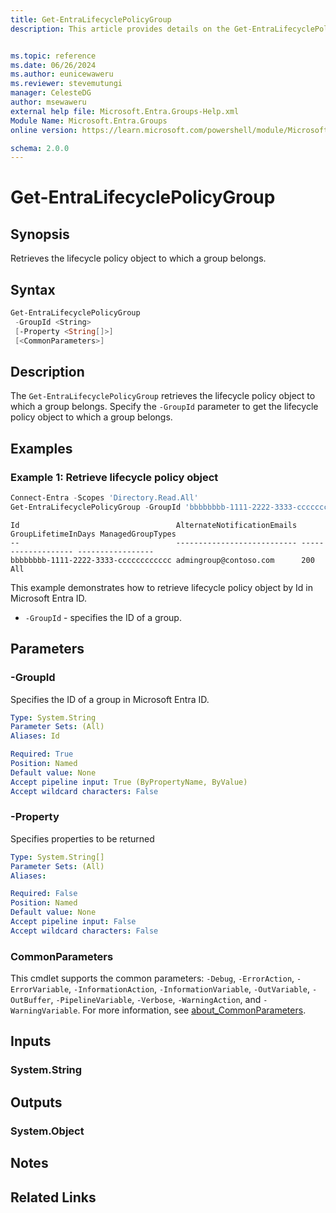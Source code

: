 ```yaml
---
title: Get-EntraLifecyclePolicyGroup
description: This article provides details on the Get-EntraLifecyclePolicyGroup command.


ms.topic: reference
ms.date: 06/26/2024
ms.author: eunicewaweru
ms.reviewer: stevemutungi
manager: CelesteDG
author: msewaweru
external help file: Microsoft.Entra.Groups-Help.xml
Module Name: Microsoft.Entra.Groups
online version: https://learn.microsoft.com/powershell/module/Microsoft.Entra.Groups/Get-EntraLifecyclePolicyGroup

schema: 2.0.0
---
```


# Get-EntraLifecyclePolicyGroup

## Synopsis

Retrieves the lifecycle policy object to which a group belongs.

## Syntax

```powershell
Get-EntraLifecyclePolicyGroup
 -GroupId <String>
 [-Property <String[]>]
 [<CommonParameters>]
```

## Description

The `Get-EntraLifecyclePolicyGroup` retrieves the lifecycle policy object to which a group belongs. Specify the `-GroupId` parameter to get the lifecycle policy object to which a group belongs.

## Examples

### Example 1: Retrieve lifecycle policy object

```powershell
Connect-Entra -Scopes 'Directory.Read.All'
Get-EntraLifecyclePolicyGroup -GroupId 'bbbbbbbb-1111-2222-3333-cccccccccccc'
```

```Output
Id                                   AlternateNotificationEmails GroupLifetimeInDays ManagedGroupTypes
--                                   --------------------------- ------------------- -----------------
bbbbbbbb-1111-2222-3333-cccccccccccc admingroup@contoso.com      200                 All
```

This example demonstrates how to retrieve lifecycle policy object by Id in Microsoft Entra ID.

- `-GroupId` - specifies the ID of a group.

## Parameters

### -GroupId

Specifies the ID of a group in Microsoft Entra ID.

```yaml
Type: System.String
Parameter Sets: (All)
Aliases: Id

Required: True
Position: Named
Default value: None
Accept pipeline input: True (ByPropertyName, ByValue)
Accept wildcard characters: False
```

### -Property

Specifies properties to be returned

```yaml
Type: System.String[]
Parameter Sets: (All)
Aliases:

Required: False
Position: Named
Default value: None
Accept pipeline input: False
Accept wildcard characters: False
```

### CommonParameters

This cmdlet supports the common parameters: `-Debug`, `-ErrorAction`, `-ErrorVariable`, `-InformationAction`, `-InformationVariable`, `-OutVariable`, `-OutBuffer`, `-PipelineVariable`, `-Verbose`, `-WarningAction`, and `-WarningVariable`. For more information, see [about_CommonParameters](https://go.microsoft.com/fwlink/?LinkID=113216).

## Inputs

### System.String

## Outputs

### System.Object

## Notes

## Related Links
